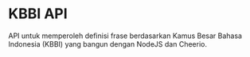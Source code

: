 # KBBI API

API untuk memperoleh definisi frase berdasarkan Kamus Besar Bahasa Indonesia (KBBI) yang bangun dengan NodeJS dan Cheerio. 
